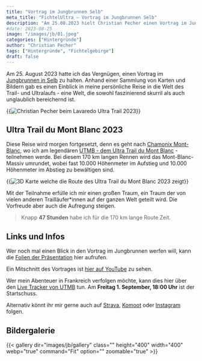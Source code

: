 ```yaml
---
title: "Vortrag im Jungbrunnen Selb"
meta_title: "FichtelUltra – Vortrag im Jungbrunnen Selb"
description: "Am 25.08.2023 hielt Christian Pecher einen Vortrag im Jungbrunnen in Selb über Ultra Trail Running."
#date: 2023-08-25
image: "/images/jb/01.jpeg"
categories: ["Hintergründe"]
author: "Christian Pecher"
tags: ["Hintergründe", "Fichtelgebirge"]
draft: false
---
```


Am 25. August 2023 hatte ich das Vergnügen, einen Vortrag im [Jungbrunnen in Selb](https://jungbrunnen-selb.de/) zu halten. Anhand einer Sammlung von Karten und Bildern gab es einen Einblick in meine persönliche Reise in die Welt des Trail- und Ultralaufs - eine Welt, die sowohl faszinierend skurril als auch unglaublich bereichernd ist.

{{<image src="/images/jb/09.jpeg" caption="Christian Pecher beim Lavaredo Ultra Trail 2023" alt="Christian Pecher beim Lavaredo Ultra Trail 2023" height="" width="" position="center" command="fill" option="q100" class="img-fluid" title="Christian Pecher beim Lavaredo Ultra Trail 2023"  webp="true" >}}

## Ultra Trail du Mont Blanc 2023

Diese Reise wird morgen fortgesetzt, denn es geht nach [Chamonix Mont-Blanc](https://de.chamonix.com/), wo ich am legendären [UTMB - dem Ultra Trail du Mont Blanc](https://utmb.world/) - teilnehmen werde. Bei diesem 170 km langen Rennen wird das Mont-Blanc-Massiv umrundet, wobei fast 10.000 Höhenmeter im Aufstieg und 10.000 Höhenmeter im Abstieg zu bewältigen sind. 

{{<image src="/images/jb/10.jpeg" caption="UTMB – Ultra Trail du Mont Blanc 2023" alt="3D Karte welche die Route des Ultra Trail du Mont Blanc 2023 zeigt" height="" width="" position="center" command="fill" option="q100" class="img-fluid" title="UTMB – Ultra Trail du Mont Blanc 2023"  webp="true" >}}


Mit der Teilnahme erfülle ich mir einen großen Traum, ein Traum der von vielen anderen Trailläufer*innen auf der ganzen Welt geteilt wird. Die Vorfreude aber auch die Aufregung steigen.

>Knapp **47 Stunden** habe ich für die 170 km lange Route Zeit.

## Links und Infos

Wer noch mal einen Blick in den Vortrag im Jungbrunnen werfen will, kann die [Folien der Präsentation](https://www.figma.com/proto/pZUaecNRhv7q0AnA9ZH8tz/Ultra-Trails-Fichtelgebirge-x-Chamonix?page-id=0%3A1&type=design&node-id=1-2&viewport=353%2C24%2C0.02&t=NtYdLiWM9KPnxRZ8-1&scaling=contain&mode=design) hier aufrufen. 

Ein Mitschnitt des Vortrages ist [hier auf YouTube](https://youtu.be/cYYYXE_11sQ) zu sehen.

Wer mein Abenteuer in Frankreich verfolgen möchte, kann dies hier über den [Live Tracker von UTMB](https://live.utmb.world/utmb/2023/runners/1042) tun. 
Am **Freitag 1. September, 18:00 Uhr** ist der Startschuss. 

Alternativ könnt ihr mir gerne auch auf [Strava](https://www.strava.com/athletes/24152579), [Komoot](https://www.komoot.de/user/510978844869) oder [Instagram](https://www.instagram.com/andthegoats/) folgen.

## Bildergalerie

{{< gallery dir="images/jb/gallery" class="" height="400" width="400" webp="true" command="Fit" option="" zoomable="true" >}}